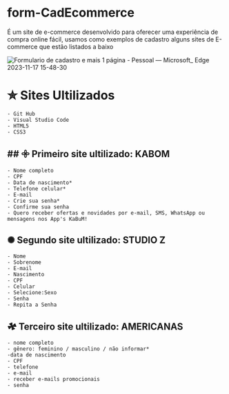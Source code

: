 # form-CadEcommerce
 É um site de e-commerce desenvolvido para oferecer uma experiência de compra online fácil, usamos como exemplos de cadastro alguns sites de E-commerce que estão listados a baixo


![Formulario de cadastro e mais 1 página - Pessoal — Microsoft_ Edge 2023-11-17 15-48-30](https://github.com/juliadutraves/-form-CadEcommerce/assets/140835384/50f3d9a8-8d2f-464f-b9c7-699af5c2f75b)


# ✮ Sites Ultilizados 
    - Git Hub
    - Visual Studio Code
    - HTML5
    - CSS3

## ## 𖧷 Primeiro site ultilizado: KABOM

    - Nome completo
    - CPF
    - Data de nascimento*
    - Telefone celular*
    - E-mail
    - Crie sua senha*
    - Confirme sua senha
    - Quero receber ofertas e novidades por e-mail, SMS, WhatsApp ou mensagens nos App's KaBuM!

## ✺ Segundo site ultilizado: STUDIO Z

    - Nome
    - Sobrenome
    - E-mail
    - Nascimento
    - CPF
    - Celular
    - Selecione:Sexo
    - Senha
    - Repita a Senha

## 𖠄 Terceiro site ultilizado: AMERICANAS

    - nome completo
    - gênero: feminino / masculino / não informar*
    -data de nascimento
    - CPF
    - telefone
    - e-mail
    - receber e-mails promocionais
    - senha


